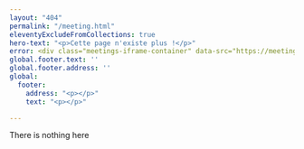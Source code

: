 ```yaml
---
layout: "404"
permalink: "/meeting.html"
eleventyExcludeFromCollections: true
hero-text: "<p>Cette page n'existe plus !</p>"
error: <div class="meetings-iframe-container" data-src="https://meetings.hubspot.com/vincent250?embed=true"></div><script type="text/javascript" src="https://static.hsappstatic.net/MeetingsEmbed/ex/MeetingsEmbedCode.js"></script>
global.footer.text: ''
global.footer.address: ''
global:
  footer:
    address: "<p></p>"
    text: "<p></p>"

---
```

There is nothing here
